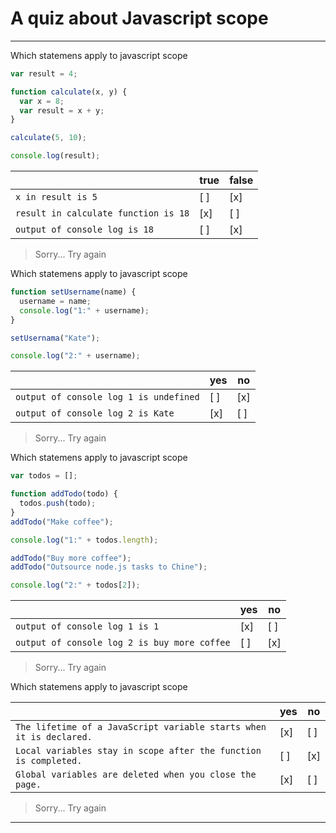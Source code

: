 # A quiz about Javascript scope

---

Which statemens apply to javascript scope

```javascript
var result = 4;

function calculate(x, y) {
  var x = 8;
  var result = x + y;
}

calculate(5, 10);

console.log(result);
```

|                                       | true   | false  |
| ------------------------------------- | ------ | ------ |
| `x in result is 5`                    |  [ ]   |  [x]   |
| `result in calculate function is 18`  |  [x]   |  [ ]   |
| `output of console log is 18`         |  [ ]   |  [x]   |

> Sorry... Try again

Which statemens apply to javascript scope

```javascript
function setUsername(name) {
  username = name;
  console.log("1:" + username);
}

setUsernama("Kate");

console.log("2:" + username);
```

|                                                 | yes    | no     |
| ----------------------------------------------- | ------ | ------ |
| `output of console log 1 is undefined`          |  [ ]   |  [x]   |
| `output of console log 2 is Kate`               |  [x]   |  [ ]   |

> Sorry... Try again

Which statemens apply to javascript scope

```javascript
var todos = [];

function addTodo(todo) {
  todos.push(todo);
}
addTodo("Make coffee");

console.log("1:" + todos.length);

addTodo("Buy more coffee");
addTodo("Outsource node.js tasks to Chine");

console.log("2:" + todos[2]);

```

|                                                 | yes    | no     |
| ----------------------------------------------- | ------ | ------ |
| `output of console log 1 is 1`                  |  [x]   |  [ ]   |
| `output of console log 2 is buy more coffee`    |  [ ]   |  [x]   |

> Sorry... Try again

Which statemens apply to javascript scope

|                                                                      | yes    | no     |
| -------------------------------------------------------------------- | ------ | ------ |
| `The lifetime of a JavaScript variable starts when it is declared.`  |  [x]   |  [ ]   |
| `Local variables stay in scope after the function is completed.`     |  [ ]   |  [x]   |
| `Global variables are deleted when you close the page.`              |  [x]   |  [ ]   |

> Sorry... Try again

---
